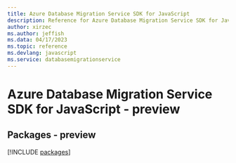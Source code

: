 ```yaml
---
title: Azure Database Migration Service SDK for JavaScript
description: Reference for Azure Database Migration Service SDK for JavaScript
author: xirzec
ms.author: jeffish
ms.data: 04/17/2023
ms.topic: reference
ms.devlang: javascript
ms.service: databasemigrationservice
---
```

# Azure Database Migration Service SDK for JavaScript - preview
## Packages - preview
[!INCLUDE [packages](database-migration-service-index.md)]